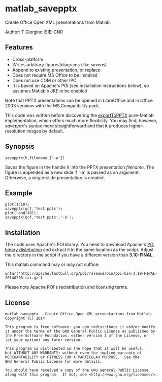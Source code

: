 matlab_savepptx
===============

Create Office Open XML presentations from Matlab.  

Author: T Giorgino
        ISIB-CNR

Features
--------

- Cross-platform
- Writes arbitrary figures/diagrams (like _saveas_)
- Append to existing presentation, or replace
- Does not require MS Office to be installed
- Does not use COM or other IPC 
- It is based on Apache's POI (see installation instructions below), so assumes Matlab's JRE to be enabled 

Note that PPTX presentations can be opened in LibreOffice and in Office 2003 versions with the MS Compatibility pack.

This code was written before discovering the [exportToPPTX](https://github.com/stefslon/exportToPPTX) pure-Matlab implementation, which offers much more flexibility. You may find, however, _savepptx_'s syntax more straightforward and that it produces higher-resolution images by default. 



Synopsis
--------

```
savepptx(h,filename,['-a'])
```

Saves the figure in the handle _h_ into the PPTX presentation _filename_. The figure is appended as a new slide if '-a' is passed as an argument. Otherwise, a single-slide presentation is created.


Example
-------

```
plot(1:10);
savepptx(gcf,'test.pptx');
plot(rand(10));
savepptx(gcf,'test.pptx','-a');
```



Installation
------------

The code uses Apache's POI library. You need to download Apache's [POI binary distribution](http://poi.apache.org/download.html) and extract it in the same location as the script. Adjust the directory in the script if you have a different version than __3.10-FINAL__. 

This matlab command may or may not suffice:

```
untar('http://apache.fastbull.org/poi/release/bin/poi-bin-3.10-FINAL-20140208.tar.gz')
```


Please note Apache POI's redistribution and licensing terms.
 


License
-------

    matlab_savepptx - Create Office Open XML presentations from Matlab. 
    Copyright (C) 2014 

    This program is free software: you can redistribute it and/or modify
    it under the terms of the GNU General Public License as published by
    the Free Software Foundation, either version 3 of the License, or
    (at your option) any later version.

    This program is distributed in the hope that it will be useful,
    but WITHOUT ANY WARRANTY; without even the implied warranty of
    MERCHANTABILITY or FITNESS FOR A PARTICULAR PURPOSE.  See the
    GNU General Public License for more details.

    You should have received a copy of the GNU General Public License
    along with this program.  If not, see <http://www.gnu.org/licenses/>.
 
